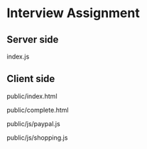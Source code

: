 # Interview Assignment
## Server side
index.js
## Client side
public/index.html

public/complete.html

public/js/paypal.js

public/js/shopping.js
